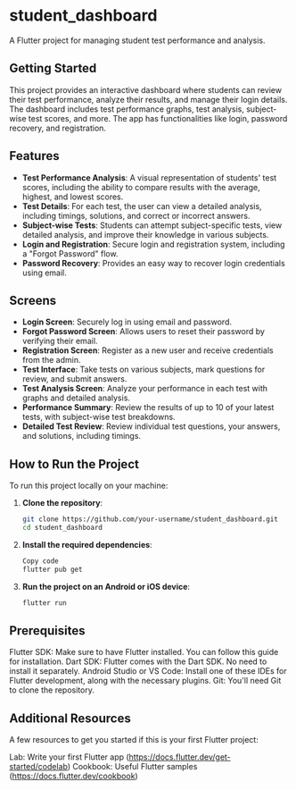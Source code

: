 # student_dashboard

A Flutter project for managing student test performance and analysis.

## Getting Started

This project provides an interactive dashboard where students can review their test performance, analyze their results, and manage their login details. The dashboard includes test performance graphs, test analysis, subject-wise test scores, and more. The app has functionalities like login, password recovery, and registration.

## Features

- **Test Performance Analysis**: A visual representation of students' test scores, including the ability to compare results with the average, highest, and lowest scores.
- **Test Details**: For each test, the user can view a detailed analysis, including timings, solutions, and correct or incorrect answers.
- **Subject-wise Tests**: Students can attempt subject-specific tests, view detailed analysis, and improve their knowledge in various subjects.
- **Login and Registration**: Secure login and registration system, including a "Forgot Password" flow.
- **Password Recovery**: Provides an easy way to recover login credentials using email.

## Screens

- **Login Screen**: Securely log in using email and password.
- **Forgot Password Screen**: Allows users to reset their password by verifying their email.
- **Registration Screen**: Register as a new user and receive credentials from the admin.
- **Test Interface**: Take tests on various subjects, mark questions for review, and submit answers.
- **Test Analysis Screen**: Analyze your performance in each test with graphs and detailed analysis.
- **Performance Summary**: Review the results of up to 10 of your latest tests, with subject-wise test breakdowns.
- **Detailed Test Review**: Review individual test questions, your answers, and solutions, including timings.

## How to Run the Project

To run this project locally on your machine:

1. **Clone the repository**:

   ```bash
   git clone https://github.com/your-username/student_dashboard.git
   cd student_dashboard

   ```

2. **Install the required dependencies**:

   ```bash
   Copy code
   flutter pub get


   ```

3. **Run the project on an Android or iOS device**:
   ```bash
   flutter run
   ```

## Prerequisites

Flutter SDK: Make sure to have Flutter installed. You can follow this guide for installation.
Dart SDK: Flutter comes with the Dart SDK. No need to install it separately.
Android Studio or VS Code: Install one of these IDEs for Flutter development, along with the necessary plugins.
Git: You'll need Git to clone the repository.


## Additional Resources

A few resources to get you started if this is your first Flutter project:

Lab: Write your first Flutter app (https://docs.flutter.dev/get-started/codelab)
Cookbook: Useful Flutter samples (https://docs.flutter.dev/cookbook)


